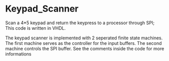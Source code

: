 # Keypad_Scanner
Scan a 4*5 keypad and return the keypress to a processor through SPI; This code is written in VHDL.

The keypad scanner is implemented with 2 seperated finite state machines. The first machine serves as the controller for the input buffers. The second machine controls the SPI buffer. See the comments inside the code for more informations
